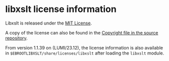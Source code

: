 # libxslt license information

Libxslt is released under the 
[MIT License](https://www.opensource.org/licenses/mit-license.html).

A copy of the license can also be found in the
[Copyright file in the source repository](https://gitlab.gnome.org/GNOME/libxslt/-/blob/master/Copyright).

From version 1.1.39 on (LUMI/23.12), the license information is also available in
`$EBROOTLIBXSLT/share/licenses/libxslt` after loading the `libxslt` module.
